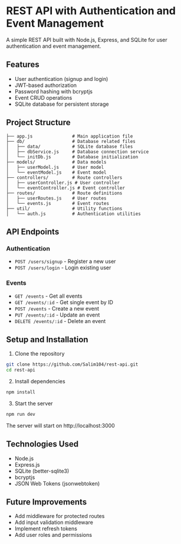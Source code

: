 # REST API with Authentication and Event Management

A simple REST API built with Node.js, Express, and SQLite for user authentication and event management.

## Features

- User authentication (signup and login)
- JWT-based authorization
- Password hashing with bcryptjs
- Event CRUD operations
- SQLite database for persistent storage

## Project Structure

```
├── app.js               # Main application file
├── db/                  # Database related files
│   ├── data/            # SQLite database files
│   ├── dbService.js     # Database connection service
│   └── initDb.js        # Database initialization
├── models/              # Data models
│   ├── userModel.js     # User model
│   └── eventModel.js    # Event model
├── controllers/         # Route controllers
│   ├── userController.js # User controller
│   └── eventController.js # Event controller
├── routes/              # Route definitions
│   ├── userRoutes.js    # User routes
│   └── events.js        # Event routes
├── util/                # Utility functions
│   └── auth.js          # Authentication utilities
```

## API Endpoints

### Authentication
- `POST /users/signup` - Register a new user
- `POST /users/login` - Login existing user

### Events
- `GET /events` - Get all events
- `GET /events/:id` - Get single event by ID
- `POST /events` - Create a new event
- `PUT /events/:id` - Update an event
- `DELETE /events/:id` - Delete an event

## Setup and Installation

1. Clone the repository
```bash
git clone https://github.com/Salim104/rest-api.git
cd rest-api
```

2. Install dependencies
```bash
npm install
```

3. Start the server
```bash
npm run dev
```

The server will start on http://localhost:3000

## Technologies Used

- Node.js
- Express.js
- SQLite (better-sqlite3)
- bcryptjs
- JSON Web Tokens (jsonwebtoken)

## Future Improvements

- Add middleware for protected routes
- Add input validation middleware
- Implement refresh tokens
- Add user roles and permissions 